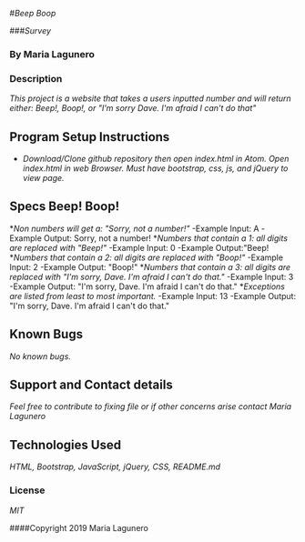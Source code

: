 #_Beep Boop_

###_Survey_

### By Maria Lagunero

### Description

_This project is a website that takes a users inputted number and will return either: Beep!, Boop!, or "I'm sorry Dave. I'm afraid I can't do that"_


## Program Setup Instructions

* _Download/Clone github repository then open index.html in Atom. Open index.html in web Browser. Must have bootstrap, css, js, and jQuery to view page._

## Specs Beep! Boop!


*_Non numbers will get a: "Sorry, not a number!"_
-Example Input: A
-Example Output: Sorry, not a number!
*_Numbers that contain a 1: all digits are replaced with "Beep!"_
-Example Input: 0
-Example Output:"Beep!
*_Numbers that contain a 2: all digits are replaced with "Boop!"_
-Example Input: 2
-Example Output: "Boop!"
*_Numbers that contain a 3: all digits are replaced with "I'm sorry, Dave. I'm afraid I can't do that."_
-Example Input: 3
-Example Output: "I'm sorry, Dave. I'm afraid I can't do that."
*_Exceptions are listed from least to most important._
-Example Input: 13
-Example Output: "I'm sorry, Dave. I'm afraid I can't do that."

## Known Bugs

_No known bugs._

## Support and Contact details

_Feel free to contribute to fixing file or if other concerns arise contact Maria Lagunero_

## Technologies Used

_HTML, Bootstrap, JavaScript, jQuery, CSS, README.md_

### License

*MIT*

####Copyright 2019 Maria Lagunero
